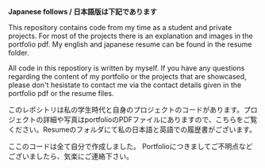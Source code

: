 **Japanese follows / 日本語版は下記であります**

This repository contains code from my time as a student and private projects. For most of the projects there is an explanation and images in the portfolio pdf. My english and japanese resume can be found in the resume folder.

All code in this repostiory is written by myself.
If you have any questions regarding the content of my portfolio or the projects that are showcased, please don't hesistate to contact me via the contact details given in the portfolio pdf or the resume files.

このレポシトリは私の学生時代と自身のプロジェクトのコードがあります。プロジェクトの詳細や写真はportfolioのPDFファイルにありますので、こちらをご覧ください。Resumeのフォルダにて私の日本語と英語での履歴書がございます。

ここのコードは全て自分で作成しました。
Portfolioにつきましてご不明点などございましたら、気楽にご連絡下さい。


